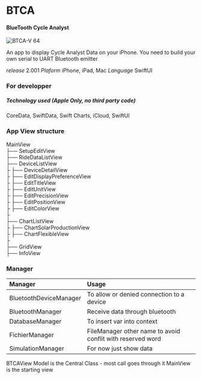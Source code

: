 # BTCA     
#### BlueTooth Cycle Analyst 
![BTCA-V  64](https://github.com/user-attachments/assets/832026c2-3c0b-453b-9e2d-913a343e3259)

An app to display Cycle Analyst Data on your iPhone. 
You need to build your own serial to UART Bluetooth emitter

*release* 2.001 *Plaform* iPhone, iPad, Mac *Language* SwiftUI 

### For developper 

##### Technology used (Apple Only, no third party code)
CoreData, SwiftData, Swift Charts, iCloud, SwiftUI 


### App View structure 

MainView  
 ├── SetupEditView   
 ├── RideDataListView   
 ├── DeviceListView   
 ├     ├── DeviceDetailView  
 ├
 ├── EditDisplayPreferenceView  
 ├        ├── EditTitleView       
 ├         ├── EditUnitView  
 ├        ├── EditPrecisionView  
 ├       ├── EditPositionView  
 ├        ├── EditColorView  
 ├  
 ├── ChartListView  
 ├       ├── ChartSolarProductionView  
 ├        ├── ChartFlexibleView  
 ├  
 ├── GridView   
 ├── InfoView  


### Manager

| Manager | Usage  |
|:----------|:----------|
| BluetoothDeviceManager    | To allow or denied connection to a device    |
| BluetoothManager    | Receive data through bluetooth    |
| DatabaseManager    | To insert var into context   |
| FichierManager    | FileManager other name to avoid conflit with reserved word   |
| SimulationManager    | For now just show data     |


BTCAView Model is the Central Class - most call goes through it 
MainView is the starting view 
